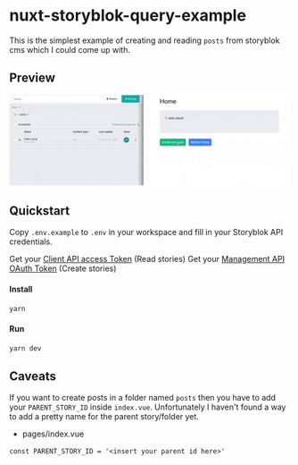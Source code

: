 # nuxt-storyblok-query-example

This is the simplest example of creating and reading `posts` from storyblok cms
which I could come up with. 

## Preview
![demo](example/sbimage.gif)

## Quickstart

Copy `.env.example` to `.env` in your workspace and fill in your Storyblok API credentials.

Get your [Client API access Token](https://www.storyblok.com/docs/guide/getting-started#nuxtjs-example) (Read stories)
Get your [Management API OAuth Token](http://app.storyblok.com/#!/me/account) (Create stories)


#### Install
```
yarn
````

#### Run
````
yarn dev
````


## Caveats

If you want to create posts in a folder named `posts` then you have
to add your `PARENT_STORY_ID` inside `index.vue`. Unfortunately I haven't
found a way to add a pretty name for the parent story/folder yet.

* pages/index.vue
```
const PARENT_STORY_ID = '<insert your parent id here>'
```